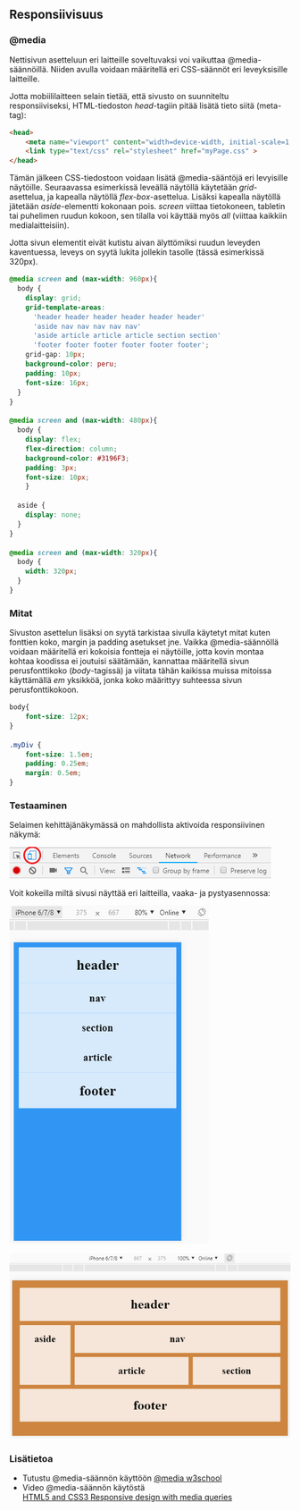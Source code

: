 ## Responsiivisuus

### @media

Nettisivun asetteluun eri laitteille soveltuvaksi voi vaikuttaa @media-säännöillä. Niiden avulla voidaan määritellä eri CSS-säännöt eri leveyksisille laitteille.

Jotta mobiililaitteen selain tietää, että sivusto on suunniteltu responsiiviseksi, HTML-tiedoston *head*-tagiin pitää lisätä tieto siitä (meta-tag):

```html
<head>
    <meta name="viewport" content="width=device-width, initial-scale=1, maximum-scale=1">
    <link type="text/css" rel="stylesheet" href="myPage.css" >
</head>
```

Tämän jälkeen CSS-tiedostoon voidaan lisätä @media-sääntöjä eri levyisille näytöille. Seuraavassa esimerkissä leveällä näytöllä käytetään *grid*-asettelua, ja kapealla näytöllä *flex-box*-asettelua. Lisäksi kapealla näytöllä jätetään *aside*-elementti kokonaan pois. *screen* viittaa tietokoneen, tabletin tai puhelimen ruudun kokoon, sen tilalla voi käyttää myös *all* (viittaa kaikkiin medialaitteisiin).

Jotta sivun elementit eivät kutistu aivan älyttömiksi ruudun leveyden kaventuessa, leveys on syytä lukita jollekin tasolle (tässä esimerkissä 320px).

```css
@media screen and (max-width: 960px){
  body {
    display: grid;
    grid-template-areas:
      'header header header header header header'
      'aside nav nav nav nav nav'
      'aside article article article section section'
      'footer footer footer footer footer footer';
    grid-gap: 10px;
    background-color: peru;
    padding: 10px;
    font-size: 16px;
  }
}

@media screen and (max-width: 480px){
  body {
    display: flex;
    flex-direction: column;
    background-color: #3196F3;
    padding: 3px;
    font-size: 10px;
    }

  aside {
    display: none;
  }
}

@media screen and (max-width: 320px){
  body {
    width: 320px;
  }
}
```

### Mitat

Sivuston asettelun lisäksi on syytä tarkistaa sivulla käytetyt mitat kuten fonttien koko, margin ja padding asetukset jne. Vaikka @media-säännöllä voidaan määritellä eri kokoisia fontteja ei näytöille, jotta kovin montaa kohtaa koodissa ei joutuisi säätämään, kannattaa määritellä sivun perusfonttikoko (*body*-tagissä) ja viitata tähän kaikissa muissa mitoissa käyttämällä *em* yksikköä, jonka koko määrittyy suhteessa sivun perusfonttikokoon.

```css
body{
    font-size: 12px;
}

.myDiv {
    font-size: 1.5em;
    padding: 0.25em;
    margin: 0.5em;
}
```

### Testaaminen

Selaimen kehittäjänäkymässä on mahdollista aktivoida responsiivinen näkymä:

![Kehittäjänäkymän valikko](./img/aktivoi_mobiili2.PNG)

Voit kokeilla miltä sivusi näyttää eri laitteilla, vaaka- ja pystyasennossa:

![iPhone-pysty](./img/resp_iphone_pysty.PNG)

![iPhone-vaaka](./img/resp_iphone_vaaka.PNG)

### Lisätietoa

- Tutustu @media-säännön käyttöön [@media w3school](https://www.w3schools.com/cssref/css3_pr_mediaquery.asp)
- Video @media-säännön käytöstä  
[HTML5 and CSS3 Responsive design with media queries](https://www.youtube.com/watch?v=fA1NW-T1QXc)
